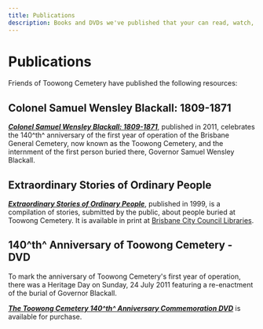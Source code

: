 ```yaml
---
title: Publications
description: Books and DVDs we've published that your can read, watch, borrow or buy
---
```


# Publications

Friends of Toowong Cemetery have published the following resources:
    
## Colonel Samuel Wensley Blackall: 1809-1871

***[Colonel Samuel Wensley Blackall: 1809-1871](../assets/documents/samuel-blackall.pdf)***, published in 2011, celebrates the 140^th^ anniversary of the first year of operation of the Brisbane General Cemetery, now known as the Toowong Cemetery, and the internment of the first person buried there, Governor Samuel Wensley Blackall.


## Extraordinary Stories of Ordinary People

***[Extraordinary Stories of Ordinary People](extraordinary-stories.md)***, published in 1999, is a compilation of stories, submitted by the public, about people buried at Toowong Cemetery. It is available in print at [Brisbane City Council Libraries](https://library-brisbane.ent.sirsidynix.net.au/client/en_AU/eLibCat/search/detailnonmodal/ent:$002f$002fSD_ILS$002f0$002fSD_ILS:120843/one). 

<!--
!!! question "Volunteer - share a family story"

    If you would like your family's story to be considered for inclusion in the next edition of *Extraordinary Stories of Ordinary People* or on this web site, please complete the **[Contribute a story](https://forms.gle/4f743ggeHM3BiY2c8)** form.
--> 

## 140^th^ Anniversary of Toowong Cemetery - DVD

To mark the anniversary of Toowong Cemetery's first year of operation, there was a Heritage Day on Sunday, 24 July 2011 featuring a re-enactment of the burial of Governor Blackall.

***[The Toowong Cemetery 140^th^ Anniversary Commemoration DVD](140-commemoration.md)*** is available for purchase.

<!--

## Toowong Cemetery Resource Manual: a guide for exploring the cemetery

Recommended for teachers of school groups visiting the cemetery. Available at [Brisbane City Council Libraries](https://library-brisbane.ent.sirsidynix.net.au/client/en_AU/eLibCat/search/detailnonmodal/ent:$002f$002fSD_ILS$002f0$002fSD_ILS:71596/one).
 
-->

<!--

## Toowong History Group Publications


    
The [Toowong History Group](https://www.facebook.com/toowonghistorygroup/) was formed to celebrate the 100^th^ anniversary of the short‑lived Toowong Town (1903 – 1925) and to record some local memories before they were lost with the passing of generations. 

Their work has resulted in set of three books full of local history. 

1. Toowong: A Community’s History
2. Toowong: Tales of Toowong and early Brisbane
3. Toowong: 1863 – 2011 


## Toowong: A Community’s History

![](../assets/tales-of-toowong-and-early-brisbane.png){ width="30%" }

16 essays on Toowong, to mark 100 years since Toowong's proclamation as a Town. 

1. Aboriginal people of Toowong, *Arthur Palmer* 
2. The natural environment, *John Morison* 
3. The early years, *Margaret Deeth*
4. The built environment. Looking back at Toowong 1903, *Marilyn England*
5. Local government, *Judy Magub*
6. Toowong people, *Carol Hetherington and Jenny Bigge* 
7. The streets of Toowong, *John Kerr*
8. Toowong Cemetery, *Hilda Maclean and Prue Firth* 
9. A history of public transport in Toowong, *Bruce Sinclair*
10. Education, *Greg de Silva*
11. The Chinese in Toowong, *Marilyn England* 
12. Toowong parks, *Judy Magub*
13. Churches, *Helen Gregory*
14. Commerce in Toowong in the 1950s and 1960s, *John Bray*
15. Community groups, *Leigh Chamberlain* 
16. The built environment 2003, *Jim Maccormick*

[Buy Toowong: A Community’s History for $25](https://forms.gle/FXyHz2DMw4QfVN7A7){ .md-button .md-button--primary }



## Toowong: Tales of Toowong and early Brisbane

![](../assets/toowong-1863-2011.png){ width="30%" } 

This book contains the edited transcripts of talks on Queensland and local history, given by amateur and professional historians to Toowong History Group. Many of the images presented in the talks have been included.


Part 1. Coming to Queensland

- Early shipping and immigration to Queensland, *Dr. Rod McLeod*
- Descendants from three immigrant families. *Oral histories from Fay Sheriff, Malcolm Barrett, and Pat Wales*

Part 2. Heritage Houses

- etc...



[Buy Toowong: Tales of Toowong and early Brisbane for $25](https://forms.gle/FXyHz2DMw4QfVN7A7){ .md-button .md-button--primary }

## Toowong: 1863 – 2011

![](../assets/toowong-a-communitys-history.png){ width="30%" }



Insert overview and table of contents here. 

[Buy Toowong: 1863 – 2011 for $25](https://forms.gle/FXyHz2DMw4QfVN7A7){ .md-button .md-button--primary }

## Toowong History Book Collection

1. Toowong: A Community’s History
2. Toowong: Tales of Toowong and early Brisbane
3. Toowong: 1863 – 2011 

[Buy all 3 books for $60](https://forms.gle/FXyHz2DMw4QfVN7A7){ .md-button .md-button--primary }

-->
